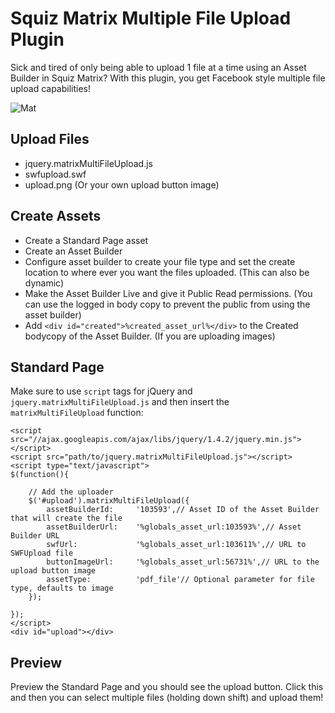 Squiz Matrix Multiple File Upload Plugin
=============

Sick and tired of only being able to upload 1 file at a time using an Asset Builder in Squiz Matrix? With this plugin, you get Facebook style multiple file upload capabilities!

![Mat](http://f.cl.ly/items/0f121Q261c1S421m343y/matrix-upload.jpg "Matrix Upload")

Upload Files
---

 - jquery.matrixMultiFileUpload.js 
 - swfupload.swf 
 - upload.png (Or your own
   upload button image)

Create Assets
---

 - Create a Standard Page asset
 - Create an Asset Builder
 - Configure asset builder to create your file type and set the create location to where ever you want the files uploaded. (This can also be dynamic)
 - Make the Asset Builder Live and give it Public Read permissions. (You can use the logged in body copy to prevent the public from using the asset builder)
 - Add `<div id="created">%created_asset_url%</div>` to the Created bodycopy of the Asset Builder. (If you are uploading images)

Standard Page
---

Make sure to use `script` tags for jQuery and `jquery.matrixMultiFileUpload.js` and then insert the `matrixMultiFileUpload` function:

```
<script src="//ajax.googleapis.com/ajax/libs/jquery/1.4.2/jquery.min.js"></script>
<script src="path/to/jquery.matrixMultiFileUpload.js"></script>
<script type="text/javascript">
$(function(){
  
	// Add the uploader
	$('#upload').matrixMultiFileUpload({
		assetBuilderId: 	'103593',// Asset ID of the Asset Builder that will create the file
		assetBuilderUrl: 	'%globals_asset_url:103593%',// Asset Builder URL
		swfUrl: 			'%globals_asset_url:103611%',// URL to SWFUpload file
		buttonImageUrl: 	'%globals_asset_url:56731%',// URL to the upload button image
		assetType:			'pdf_file'// Optional parameter for file type, defaults to image
	});
	
});
</script>
<div id="upload"></div>
```

Preview
---

Preview the Standard Page and you should see the upload button. Click this and then you can select multiple files (holding down shift) and upload them!